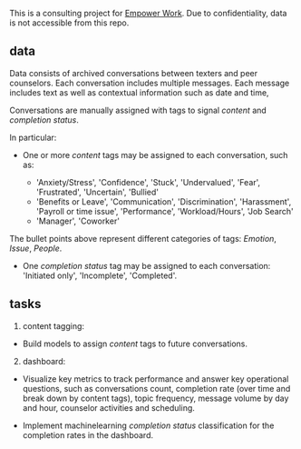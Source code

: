 This is a consulting project for [Empower Work](https://www.empowerwork.org). Due to confidentiality, data is not accessible from this repo.

## data

Data consists of archived conversations between texters and peer counselors. Each conversation includes multiple messages. Each message includes text as well as contextual information such as date and time,

Conversations are manually assigned with tags to signal *content* and *completion status*.

In particular:

- One or more *content* tags may be assigned to each conversation, such as:

  - 'Anxiety/Stress', 'Confidence', 'Stuck', 'Undervalued', 'Fear', 'Frustrated', 'Uncertain', 'Bullied'
  - 'Benefits or Leave', 'Communication', 'Discrimination', 'Harassment', 'Payroll or time issue', 'Performance', 'Workload/Hours', 'Job Search'
  - 'Manager', 'Coworker'

The bullet points above represent different categories of tags: *Emotion*, *Issue*, *People*.

- One *completion status* tag may be assigned to each conversation: 'Initiated only', 'Incomplete', 'Completed'.

## tasks

1. content tagging: 

- Build models to assign *content* tags to future conversations.

2. dashboard: 

- Visualize key metrics to track performance and answer key operational questions, such as conversations count, completion rate (over time and break down by content tags), topic frequency, message volume by day and hour, counselor activities and scheduling.

- Implement machinelearning *completion status* classification for the completion rates in the dashboard.



